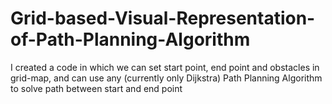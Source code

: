 # Grid-based-Visual-Representation-of-Path-Planning-Algorithm
I created a code in which we can set start point, end point and obstacles in grid-map, and can use any (currently only Dijkstra) Path Planning Algorithm to solve path between start and end point
